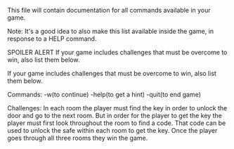 This file will contain documentation for all commands available in your game.

Note: It's a good idea to also make this list available inside the game, in response to a HELP command.

SPOILER ALERT
If your game includes challenges that must be overcome to win, also list them below.

If your game includes challenges that must be overcome to win, also list them below.

Commands: 
-w(to continue) 
-help(to get a hint) 
-quit(to end game)

Challenges: In each room the player must find the key in order to unlock the door and go to the next room. But in order for the player to get the key the player must first look throughout the room to find a code. That code can be used to unlock the safe within each room to get the key. Once the player goes through all three rooms they win the game.